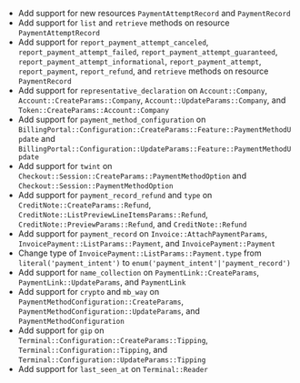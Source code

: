 * Add support for new resources `PaymentAttemptRecord` and `PaymentRecord`
* Add support for `list` and `retrieve` methods on resource `PaymentAttemptRecord`
* Add support for `report_payment_attempt_canceled`, `report_payment_attempt_failed`, `report_payment_attempt_guaranteed`, `report_payment_attempt_informational`, `report_payment_attempt`, `report_payment`, `report_refund`, and `retrieve` methods on resource `PaymentRecord`
* Add support for `representative_declaration` on `Account::Company`, `Account::CreateParams::Company`, `Account::UpdateParams::Company`, and `Token::CreateParams::Account::Company`
* Add support for `payment_method_configuration` on `BillingPortal::Configuration::CreateParams::Feature::PaymentMethodUpdate` and `BillingPortal::Configuration::UpdateParams::Feature::PaymentMethodUpdate`
* Add support for `twint` on `Checkout::Session::CreateParams::PaymentMethodOption` and `Checkout::Session::PaymentMethodOption`
* Add support for `payment_record_refund` and `type` on `CreditNote::CreateParams::Refund`, `CreditNote::ListPreviewLineItemsParams::Refund`, `CreditNote::PreviewParams::Refund`, and `CreditNote::Refund`
* Add support for `payment_record` on `Invoice::AttachPaymentParams`, `InvoicePayment::ListParams::Payment`, and `InvoicePayment::Payment`
* Change type of `InvoicePayment::ListParams::Payment.type` from `literal('payment_intent')` to `enum('payment_intent'|'payment_record')`
* Add support for `name_collection` on `PaymentLink::CreateParams`, `PaymentLink::UpdateParams`, and `PaymentLink`
* Add support for `crypto` and `mb_way` on `PaymentMethodConfiguration::CreateParams`, `PaymentMethodConfiguration::UpdateParams`, and `PaymentMethodConfiguration`
* Add support for `gip` on `Terminal::Configuration::CreateParams::Tipping`, `Terminal::Configuration::Tipping`, and `Terminal::Configuration::UpdateParams::Tipping`
* Add support for `last_seen_at` on `Terminal::Reader`